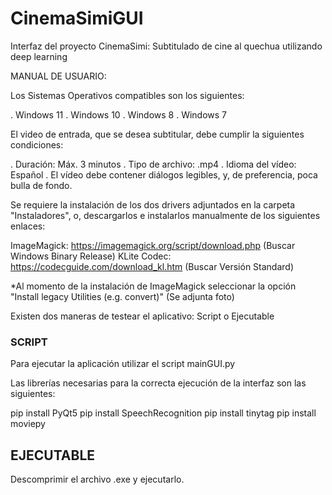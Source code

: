 # CinemaSimiGUI
Interfaz del proyecto CinemaSimi: Subtitulado de cine al quechua utilizando deep learning

MANUAL DE USUARIO:

Los Sistemas Operativos compatibles son los siguientes:

  . Windows 11
  . Windows 10
  . Windows 8
  . Windows 7
  
El video de entrada, que se desea subtitular, debe cumplir la siguientes condiciones:

  . Duración: Máx. 3 minutos
  . Tipo  de archivo: .mp4
  . Idioma del vídeo: Español
  . El vídeo debe contener diálogos legibles, y, de preferencia, poca bulla de fondo.
  
 
 Se requiere la instalación de los dos drivers adjuntados en la carpeta "Instaladores", o, descargarlos e instalarlos manualmente de los siguientes enlaces:
 
 ImageMagick: https://imagemagick.org/script/download.php  (Buscar Windows Binary Release)
 KLite Codec: https://codecguide.com/download_kl.htm       (Buscar Versión Standard) 
 
 *Al momento de la instalación de ImageMagick seleccionar la opción "Install legacy Utilities (e.g. convert)"  (Se adjunta foto)
 
 Existen dos maneras de testear el aplicativo: Script o Ejecutable
  
### SCRIPT  

Para ejecutar la aplicación utilizar el script mainGUI.py

Las librerías necesarias para la correcta ejecución de la interfaz son las siguientes:

pip install PyQt5
pip install SpeechRecognition
pip install tinytag
pip install moviepy

## EJECUTABLE

Descomprimir el archivo .exe y ejecutarlo.


